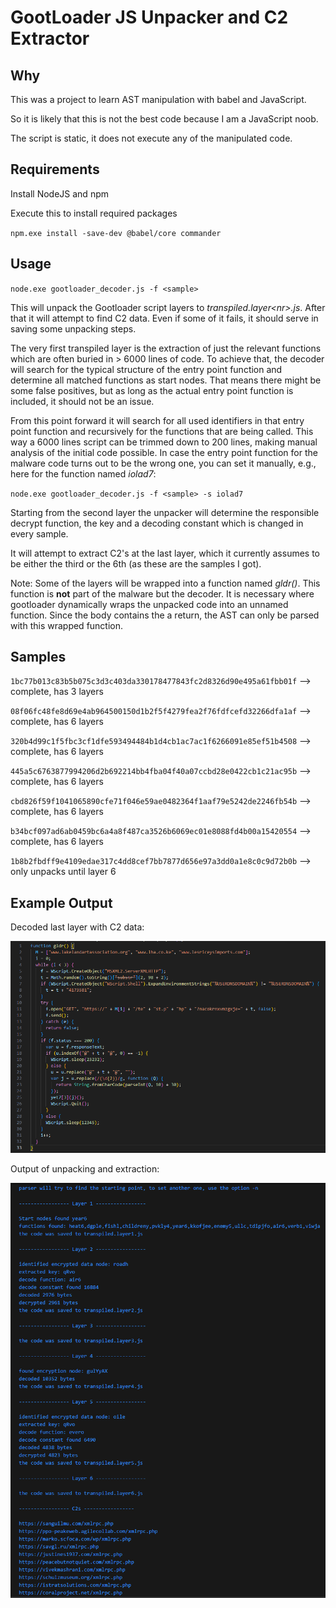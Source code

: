 # GootLoader JS Unpacker and C2 Extractor

## Why

This was a project to learn AST manipulation with babel and JavaScript.

So it is likely that this is not the best code because I am a JavaScript noob.

The script is static, it does not execute any of the manipulated code.

## Requirements

Install NodeJS and npm

Execute this to install required packages

`npm.exe install -save-dev @babel/core commander`

## Usage

`node.exe gootloader_decoder.js -f <sample>`

This will unpack the Gootloader script layers to _transpiled.layer\<nr\>.js_. After that it will attempt to find C2 data. Even if some of it fails, it should serve in saving some unpacking steps.

The very first transpiled layer is the extraction of just the relevant functions which are often buried in > 6000 lines of code. To achieve that, the decoder will search for the typical structure of the entry point function and determine all matched functions as start nodes. That means there might be some false positives, but as long as the actual entry point function is included, it should not be an issue. 

From this point forward it will search for all used identifiers in that entry point function and recursively for the functions that are being called. This way a 6000 lines script can be trimmed down to 200 lines, making manual analysis of the initial code possible. In case the entry point function for the malware code turns out to be the wrong one, you can set it manually, e.g., here for the function named _iolad7_:

`node.exe gootloader_decoder.js -f <sample> -s iolad7`

Starting from the second layer the unpacker will determine the responsible decrypt function, the key and a decoding constant which is changed in every sample.

It will attempt to extract C2's at the last layer, which it currently assumes to be either the third or the 6th (as these are the samples I got).

Note: Some of the layers will be wrapped into a function named _gldr()_. This function is **not** part of the malware but the decoder. It is necessary where gootloader dynamically wraps the unpacked code into an unnamed function. Since the body contains the a return, the AST can only be parsed with this wrapped function.

## Samples 


`1bc77b013c83b5b075c3d3c403da330178477843fc2d8326d90e495a61fbb01f` --> complete, has 3 layers

`08f06fc48fe8d69e4ab964500150d1b2f5f4279fea2f76fdfcefd32266dfa1af` --> complete, has 6 layers

`320b4d99c1f5fbc3cf1dfe593494484b1d4cb1ac7ac1f6266091e85ef51b4508` --> complete, has 6 layers

`445a5c6763877994206d2b692214bb4fba04f40a07ccbd28e0422cb1c21ac95b` --> complete, has 6 layers

`cbd826f59f1041065890cfe71f046e59ae0482364f1aaf79e5242de2246fb54b` --> complete, has 6 layers

`b34bcf097ad6ab0459bc6a4a8f487ca3526b6069ec01e8088fd4b00a15420554` --> complete, has 6 layers

`1b8b2fbdff9e4109edae317c4dd8cef7bb7877d656e97a3dd0a1e8c0c9d72b0b` --> only unpacks until layer 6

## Example Output

Decoded last layer with C2 data:

![Extracted layer 6](gootloader_decoded_c2layer.png)

Output of unpacking and extraction:

![GootLoader Decoder Example Output](gootloader_decoder_output.png)

